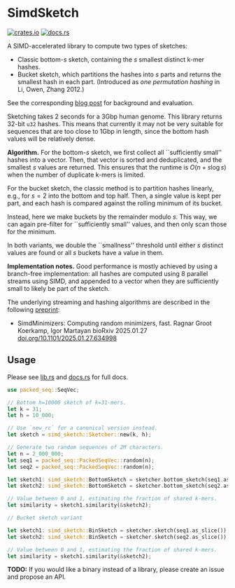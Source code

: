 # SimdSketch

[![crates.io](https://img.shields.io/crates/v/simd-sketch.svg)](https://crates.io/crates/simd-sketch)
[![docs.rs](https://img.shields.io/docsrs/simd-sketch.svg)](https://docs.rs/simd-sketch)

A SIMD-accelerated library to compute two types of sketches:
- Classic bottom-$s$ sketch, containing the $s$ smallest distinct k-mer hashes.
- Bucket sketch, which partitions the hashes into $s$ parts and returns the smallest
  hash in each part. (Introduced as *one permutation hashing* in Li, Owen, Zhang 2012.)

See the corresponding [blog post](https://curiouscoding.nl/posts/simd-sketch/)
for background and evaluation.

Sketching takes 2 seconds for a 3Gbp human genome. This library returns 32-bit `u32`
hashes. This means that currently it may not be very suitable for sequences that are
too close to 1Gbp in length, since the bottom hash values will be relatively dense.

**Algorithm.**
For the bottom-$s$ sketch, we first collect all ``sufficiently small'' hashes
into a vector. Then, that vector is sorted and deduplicated, and the smallest
$s$ values are returned. This ensures that the runtime is $O(n + s \log s)$ when
the number of duplicate k-mers is limited.

For the bucket sketch, the classic method is to partition hashes linearly, e.g.,
for $s=2$ into the bottom and top half. Then, a single value is kept per part,
and each hash is compared against the rolling minimum of its bucket.

Instead, here we make buckets by the remainder modulo $s$. This way, we can
again pre-filter for ``sufficiently small'' values, and then only scan those for
the minimum.

In both variants, we double the ``smallness'' threshold until either $s$
distinct values are found or all $s$ buckets have a value in them.


**Implementation notes.**
Good performance is mostly achieved by using a branch-free implementation: all
hashes are computed using 8 parallel streams using SIMD, and appended to a vector when they
are sufficiently small to likely be part of the sketch.

The underlying streaming and hashing algorithms are described in the following [preprint](https://doi.org/10.1101/2025.01.27.634998):

- SimdMinimizers: Computing random minimizers, fast.
  Ragnar Groot Koerkamp, Igor Martayan
  bioRxiv 2025.01.27 [doi.org/10.1101/2025.01.27.634998](https://doi.org/10.1101/2025.01.27.634998)


## Usage
Please see [lib.rs](src/lib.rs) and [docs.rs](https://docs.rs/simd-sketch) for
full docs.

```rust
use packed_seq::SeqVec;

// Bottom h=10000 sketch of k=31-mers.
let k = 31;
let h = 10_000;

// Use `new_rc` for a canonical version instead.
let sketch = simd_sketch::Sketcher::new(k, h);

// Generate two random sequences of 2M characters.
let n = 2_000_000;
let seq1 = packed_seq::PackedSeqVec::random(n);
let seq2 = packed_seq::PackedSeqVec::random(n);

let sketch1: simd_sketch::BottomSketch = sketcher.bottom_sketch(seq1.as_slice());
let sketch2: simd_sketch::BottomSketch = sketcher.bottom_sketch(seq2.as_slice());

// Value between 0 and 1, estimating the fraction of shared k-mers.
let similarity = sketch1.similarity(&sketch2);

// Bucket sketch variant

let sketch1: simd_sketch::BinSketch = sketcher.sketch(seq1.as_slice());
let sketch2: simd_sketch::BinSketch = sketcher.sketch(seq2.as_slice());

// Value between 0 and 1, estimating the fraction of shared k-mers.
let similarity = sketch1.similarity(&sketch2);
```

**TODO:** If you would like a binary instead of a library, please create an
issue and propose an API.
